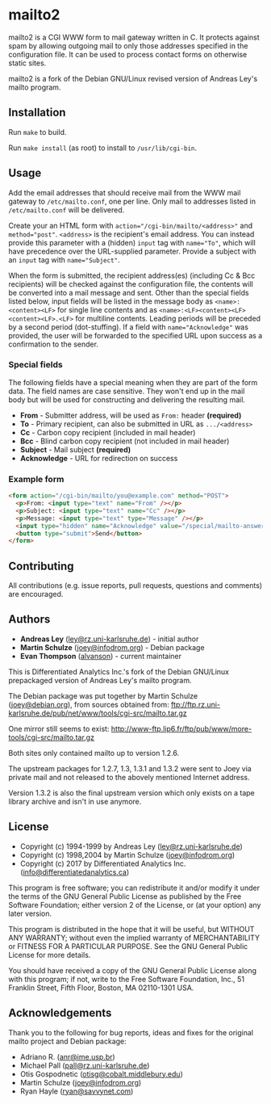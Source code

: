 mailto2
=======

mailto2 is a CGI WWW form to mail gateway written in C.  It protects against spam by allowing outgoing mail to only those addresses specified in the configuration file.  It can be used to process contact forms on otherwise static sites.

mailto2 is a fork of the Debian GNU/Linux revised version of Andreas Ley's mailto program.

Installation
------------

Run `make` to build.

Run `make install` (as root) to install to `/usr/lib/cgi-bin`.

Usage
-----

Add the email addresses that should receive mail from the WWW mail gateway to `/etc/mailto.conf`, one per line. Only mail to addresses listed in `/etc/mailto.conf` will be delivered.

Create your an HTML form with `action="/cgi-bin/mailto/<address>"` and `method="post"`.  `<address>` is the recipient's email address.  You can instead provide this parameter with a (hidden) `input` tag with `name="To"`, which will have precedence over the URL-supplied parameter.  Provide a subject with an `input` tag with `name="Subject"`.

When the form is submitted, the recipient address(es) (including Cc & Bcc recipients) will be checked against the configuration file, the contents will be converted into a mail message and sent.  Other than the special fields listed below, input fields will be listed in the message body as `<name>: <content><LF>` for single line contents and as `<name>:<LF><content><LF><content><LF>.<LF>` for multiline contents.  Leading periods will be preceded by a second period (dot-stuffing).  If a field with `name="Acknowledge"` was provided, the user will be forwarded to the specified URL upon success as a confirmation to the sender.

### Special fields

The following fields have a special meaning when they are part of the form data.  The field names are case sensitive.  They won't end up in the mail body but will be used for constructing and delivering the resulting mail.

* **From** - Submitter address, will be used as `From:` header **(required)**
* **To** - Primary recipient, can also be submitted in URL as `.../<address>`
* **Cc** - Carbon copy recipient (included in mail header)
* **Bcc** - Blind carbon copy recipient (not included in mail header)
* **Subject** - Mail subject **(required)**
* **Acknowledge** - URL for redirection on success

### Example form

```html
<form action="/cgi-bin/mailto/you@example.com" method="POST">
  <p>From: <input type="text" name="From" /></p>
  <p>Subject: <input type="text" name="Cc" /></p>
  <p>Message: <input type="text" type="Message" /></p>
  <input type="hidden" name="Acknowledge" value="/special/mailto-answer.html" />
  <button type="submit">Send</button>
</form>
```

Contributing
------------

All contributions (e.g. issue reports, pull requests, questions and comments) are encouraged.

Authors
-------

* **Andreas Ley** (ley@rz.uni-karlsruhe.de) - initial author
* **Martin Schulze** (joey@infodrom.org) - Debian package
* **Evan Thompson** ([alvanson](https://github.com/alvanson)) - current maintainer

This is Differentiated Analytics Inc.'s fork of the Debian GNU/Linux prepackaged version of Andreas Ley's mailto program.

The Debian package was put together by Martin Schulze (joey@debian.org), from sources obtained from: ftp://ftp.rz.uni-karlsruhe.de/pub/net/www/tools/cgi-src/mailto.tar.gz

One mirror still seems to exist: http://www-ftp.lip6.fr/ftp/pub/www/more-tools/cgi-src/mailto.tar.gz

Both sites only contained mailto up to version 1.2.6.

The upstream packages for 1.2.7, 1.3, 1.3.1 and 1.3.2 were sent to Joey via private mail and not released to the abovely mentioned Internet address.

Version 1.3.2 is also the final upstream version which only exists on a tape library archive and isn't in use anymore.

License
-------

* Copyright (c) 1994-1999 by Andreas Ley (ley@rz.uni-karlsruhe.de)
* Copyright (c) 1998,2004 by Martin Schulze (joey@infodrom.org)
* Copyright (c) 2017 by Differentiated Analytics Inc. (info@differentiatedanalytics.ca)

This program is free software; you can redistribute it and/or modify it under the terms of the GNU General Public License as published by the Free Software Foundation; either version 2 of the License, or (at your option) any later version.

This program is distributed in the hope that it will be useful, but WITHOUT ANY WARRANTY; without even the implied warranty of MERCHANTABILITY or FITNESS FOR A PARTICULAR PURPOSE.  See the GNU General Public License for more details.

You should have received a copy of the GNU General Public License along with this program; if not, write to the Free Software Foundation, Inc., 51 Franklin Street, Fifth Floor, Boston, MA 02110-1301 USA.

Acknowledgements
----------------

Thank you to the following for bug reports, ideas and fixes for the original mailto project and Debian package:

* Adriano R. (anr@ime.usp.br)
* Michael Pall (pall@rz.uni-karlsruhe.de)
* Otis Gospodnetic (otisg@cobalt.middlebury.edu)
* Martin Schulze (joey@infodrom.org)
* Ryan Hayle (ryan@savvynet.com)
